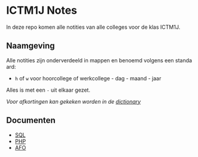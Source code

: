 # ICTM1J Notes

In deze repo komen alle notities van alle colleges voor de klas ICTM1J.

## Naamgeving

Alle notities zijn onderverdeeld in mappen en benoemd volgens een standaard:

- `h` of `w` voor hoorcollege of werkcollege
- dag
- maand
- jaar

Alles is met een `-` uit elkaar gezet.

*Voor afkortingen kan gekeken worden in de [dictionary](./dictionary.md)*

## Documenten

- [SQL](./sql/SQL.md)
- [PHP](./php/PHP.md)
- [AFO](./afo/AFO.md)